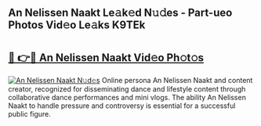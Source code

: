 ## An Nelissen Naakt Le𝚊k𝚎d N𝚞𝚍es - Part-ueo Photos Vid𝚎o Le𝚊ks K9TEk

# <h2><a href="http://fb6hrb.evod.top/?m=An+Nelissen+Naakt">🔗 👉🔴 An Nelissen Naakt Vid𝚎o Ph𝚘t𝚘s</a></h2>

[![An Nelissen Naakt N𝚞d𝚎s](https://i.imgur.com/8V9OHl7.gif)](http://fb6hrb.evod.top/?m=An+Nelissen+Naakt)
Online persona An Nelissen Naakt and content creator, recognized for disseminating dance and lifestyle content through collaborative dance performances and mini vlogs. The ability An Nelissen Naakt to handle pressure and controversy is essential for a successful public figure. 
